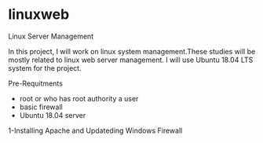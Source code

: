 # linuxweb

Linux Server Management

In this project, I will work on linux system management.These studies will be mostly related to linux web server management.
I will use Ubuntu 18.04 LTS system for the project.


Pre-Requitments

- root or who has root authority a user
- basic firewall
- Ubuntu 18.04 server



1-Installing Apache and Updateding Windows Firewall

